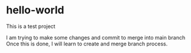 # hello-world
This is a test project

I am trying to make some changes and commit to merge into main branch
Once this is done, I will learn to create and merge branch process.
